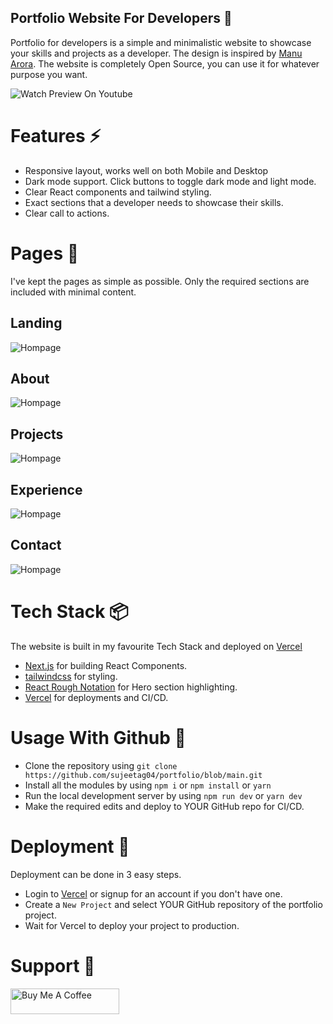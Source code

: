 ## Portfolio Website For Developers 💯


Portfolio for developers is a simple and minimalistic website to showcase your skills and projects as a developer. The design is inspired by [Manu Arora](https://manuarora.in/). The website is completely Open Source, you can use it for whatever purpose you want.

![Watch Preview On Youtube](https://youtu.be/TENBgUTzwgU)

# Features ⚡️

- Responsive layout, works well on both Mobile and Desktop
- Dark mode support. Click buttons to toggle dark mode and light mode.
- Clear React components and tailwind styling.
- Exact sections that a developer needs to showcase their skills.
- Clear call to actions.

# Pages 📝

I've kept the pages as simple as possible. Only the required sections are included with minimal content.

## Landing

![Hompage](https://github.com/sujeetag04/portfolio/blob/main/demo-images/home.png)

## About

![Hompage](https://github.com/sujeetag04/portfolio/blob/main/demo-images/about.png)

## Projects

![Hompage](https://github.com/sujeetag04/portfolio/blob/main/demo-images/projects.png)

## Experience

![Hompage](https://github.com/sujeetag04/portfolio/blob/main/demo-images/experience.png)

## Contact

![Hompage](https://github.com/sujeetag04/portfolio/blob/main/demo-images/contact.png)

# Tech Stack 📦️ 
The website is built in my favourite Tech Stack and deployed on [Vercel](https://vercel.com)

- [Next.js](https://nextjs.org) for building React Components.
- [tailwindcss](https://tailwindcss.com) for styling.
- [React Rough Notation](https://roughnotation.com) for Hero section highlighting.
- [Vercel](https://vercel.com) for deployments and CI/CD.

# Usage With Github 🔨

- Clone the repository using `git clone https://github.com/sujeetag04/portfolio/blob/main.git`
- Install all the modules by using `npm i` or `npm install` or `yarn`
- Run the local development server by using `npm run dev` or `yarn dev`
- Make the required edits and deploy to YOUR GitHub repo for CI/CD.

# Deployment 🚀

Deployment can be done in 3 easy steps.

- Login to [Vercel](https://vercel.com) or signup for an account if you don't have one.
- Create a `New Project` and select YOUR GitHub repository of the portfolio project.
- Wait for Vercel to deploy your project to production.



# Support 🎁

<a href="https://www.buymeacoffee.com/sujeetgund" target="_blank"><img src="https://cdn.buymeacoffee.com/buttons/default-orange.png" alt="Buy Me A Coffee" height="41" width="174"></a>
